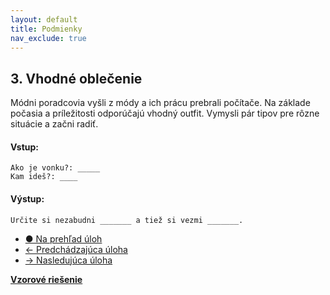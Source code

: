 ```yaml
---
layout: default
title: Podmienky
nav_exclude: true
---
```


## 3. Vhodné oblečenie
Módni poradcovia vyšli z módy a ich prácu prebrali počítače. Na základe počasia a príležitosti odporúčajú vhodný outfit. Vymysli pár tipov pre rôzne situácie a začni radiť.

#### Vstup:
```
Ako je vonku?: _____
Kam ideš?: ____
```

#### Výstup:
```
Určite si nezabudni _______ a tiež si vezmi _______.
```

- [&#9679; Na prehľad úloh](/zbierka-uloh.html)
- [&larr; Predchádzajúca úloha](/coding/beginner/2-chapter/2.html)
- [&rarr; Nasledujúca úloha](/coding/beginner/2-chapter/4.html)

[**Vzorové riešenie**](/coding/beginner/2-chapter/3-solve.html)
